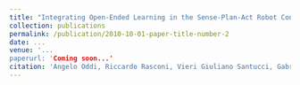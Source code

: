 ```yaml
---
title: "Integrating Open-Ended Learning in the Sense-Plan-Act Robot Control Paradigm"
collection: publications
permalink: /publication/2010-10-01-paper-title-number-2
date: ...
venue: '...
paperurl: 'Coming soon...'
citation: 'Angelo Oddi, Riccardo Rasconi, Vieri Giuliano Santucci, Gabriele Sartor, Emilio Cartoni, Francesco Mannella and Gianluca Baldassarre. (2010). &quot;Integrating Open-Ended Learning in the Sense-Plan-Act Robot Control Paradigm.&quot; <i>ECAI 2020: 24th European Conference on Artificial Intelligence</i>.'
---
```

